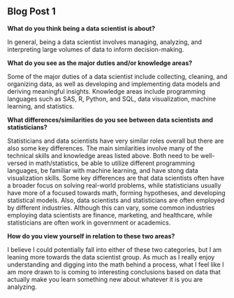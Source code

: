 ## Blog Post 1

**What do you think being a data scientist is about?** 

In general, being a data scientist involves managing, analyzing, and interpreting large volumes of data to inform decision-making.


**What do you see as the major duties and/or knowledge areas?**

Some of the major duties of a data scientist include collecting, cleaning, and organizing data, as well as developing and implementing data models and deriving meaningful insights. Knowledge areas include programming languages such as SAS, R, Python, and SQL, data visualization, machine learning, and statistics.


**What differences/similarities do you see between data scientists and statisticians?** 

Statisticians and data scientists have very similar roles overall but there are also some key differences. The main similarities involve many of the technical skills and knowledge areas listed above. Both need to be well-versed in math/statistics, be able to utilize different programming languages, be familiar with machine learning, and have stong data visualization skills. Some key differences are that data scientists often have a broader focus on solving real-world problems, while statisticians usually have more of a focused towards math, forming hypotheses, and developing statistical models. Also, data scientists and statisticians are often employed by different industries. Although this can vary, some common industries employing data scientists are finance, marketing, and healthcare, while statisticians are often work in government or academics.


**How do you view yourself in relation to these two areas?** 

I believe I could potentially fall into either of these two categories, but I am leaning more towards the data scientist group. As much as I really enjoy understanding and digging into the math behind a process, what I feel like I am more drawn to is coming to interesting conclusions based on data that actually make you learn something new about whatever it is you are analyzing.
